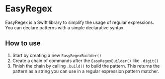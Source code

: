 # EasyRegex

EasyRegex is a Swift library to simplify the usage of regular expressions. You can declare patterns with a simple declarative syntax.

## How to use

1. Start by creating a new `EasyRegexBuilder()`
2. Create a chain of commands after the `EasyRegexBuilder()` like `.digit()`
3. Finish the chain by calling `.build()` to build the pattern. This returns the pattern as a string you can use in a regular expression pattern matcher.

